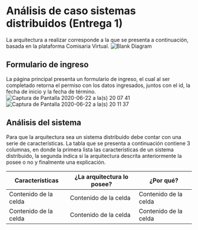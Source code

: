 # Análisis de caso sistemas distribuidos (Entrega 1)

La arquitectura a realizar corresponde a la que se presenta a continuación, basada en la plataforma Comisaria Virtual.
![Blank Diagram](https://user-images.githubusercontent.com/44279550/85346217-c6c9f200-b4c2-11ea-879e-1c6ef6d6c8ef.png)

## Formulario de ingreso
La página principal presenta un formulario de ingreso, el cual al ser completado retorna el permiso con los datos ingresados, juntos con el id, la fecha de inicio y la fecha de término. 
![Captura de Pantalla 2020-06-22 a la(s) 20 07 41](https://user-images.githubusercontent.com/44279550/85346658-1c52ce80-b4c4-11ea-8530-f97c86d145f0.png)
![Captura de Pantalla 2020-06-22 a la(s) 20 11 37](https://user-images.githubusercontent.com/44279550/85346811-9c793400-b4c4-11ea-8139-d3eb05bcb53a.png)

## Análisis del sistema

Para que la arquitectura sea un sistema distribuido debe contar con una serie de características. La tabla que se presenta a continuación contiene 3 columnas, en donde la primera lista las características de un sistema distribuido, la segunda indica si la arquitectura descrita anteriormente la posee o no y finalmente una explicación.

| Características | ¿La arquitectura lo posee? | ¿Por qué?|
| ------------- | ------------- | ------------- |
| Contenido de la celda  | Contenido de la celda  | Contenido de la celda  |
| Contenido de la celda  | Contenido de la celda  | Contenido de la celda  |
